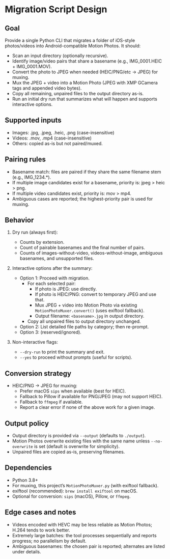 Migration Script Design
=======================

Goal
----
Provide a single Python CLI that migrates a folder of iOS-style photos/videos into Android-compatible Motion Photos. It should:
- Scan an input directory (optionally recursive).
- Identify image/video pairs that share a basename (e.g., IMG_0001.HEIC + IMG_0001.MOV).
- Convert the photo to JPEG when needed (HEIC/PNG/etc → JPEG) for muxing.
- Mux the JPEG + video into a Motion Photo (JPEG with XMP GCamera tags and appended video bytes).
- Copy all remaining, unpaired files to the output directory as-is.
- Run an initial dry run that summarizes what will happen and supports interactive options.

Supported inputs
----------------
- Images: .jpg, .jpeg, .heic, .png (case-insensitive)
- Videos: .mov, .mp4 (case-insensitive)
- Others: copied as-is but not paired/muxed.

Pairing rules
-------------
- Basename match: files are paired if they share the same filename stem (e.g., IMG_1234.*).
- If multiple image candidates exist for a basename, priority is: jpeg > heic > png.
- If multiple video candidates exist, priority is: mov > mp4.
- Ambiguous cases are reported; the highest-priority pair is used for muxing.

Behavior
--------
1) Dry run (always first):
   - Counts by extension.
   - Count of pairable basenames and the final number of pairs.
   - Counts of images-without-video, videos-without-image, ambiguous basenames, and unsupported files.

2) Interactive options after the summary:
   - Option 1: Proceed with migration.
     - For each selected pair:
       - If photo is JPEG: use directly.
       - If photo is HEIC/PNG: convert to temporary JPEG and use that.
       - Mux JPEG + video into Motion Photo via existing `MotionPhotoMuxer.convert()` (uses exiftool fallback).
       - Output filename: `<basename>.jpg` in output directory.
     - Copy all unpaired files to output directory unchanged.
   - Option 2: List detailed file paths by category; then re-prompt.
   - Option 3: (reserved/ignored).

3) Non-interactive flags:
   - `--dry-run` to print the summary and exit.
   - `--yes` to proceed without prompts (useful for scripts).

Conversion strategy
-------------------
- HEIC/PNG → JPEG for muxing:
  - Prefer macOS `sips` when available (best for HEIC).
  - Fallback to Pillow if available for PNG/JPEG (may not support HEIC).
  - Fallback to `ffmpeg` if available.
  - Report a clear error if none of the above work for a given image.

Output policy
-------------
- Output directory is provided via `--output` (defaults to `./output`).
- Motion Photos overwrite existing files with the same name unless `--no-overwrite` is set (default is overwrite for simplicity).
- Unpaired files are copied as-is, preserving filenames.

Dependencies
------------
- Python 3.8+
- For muxing, this project’s `MotionPhotoMuxer.py` (with exiftool fallback).
- exiftool (recommended): `brew install exiftool` on macOS.
- Optional for conversion: `sips` (macOS), Pillow, or `ffmpeg`.

Edge cases and notes
--------------------
- Videos encoded with HEVC may be less reliable as Motion Photos; H.264 tends to work better.
- Extremely large batches: the tool processes sequentially and reports progress; no parallelism by default.
- Ambiguous basenames: the chosen pair is reported; alternates are listed under details.

